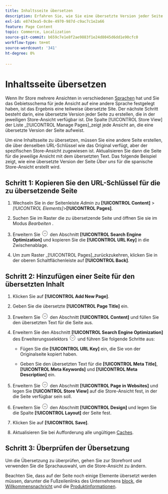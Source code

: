 ```yaml
---
title: Inhaltsseite übersetzen
description: Erfahren Sie, wie Sie eine übersetzte Version jeder Seite erstellen, die in der jeweiligen Store-Ansicht verfügbar ist.
exl-id: e8743ea5-0c8e-4970-987d-c9ac7c1e2a66
feature: Page Content
topic: Commerce, Localization
source-git-commit: b659c7e1e8f2ae9883f1e24d8045d6dd1e90cfc0
workflow-type: tm+mt
source-wordcount: '341'
ht-degree: 0%

---
```


# Inhaltsseite übersetzen

Wenn Ihr Store mehrere Ansichten in verschiedenen [Sprachen](../stores-purchase/store-localize.md) hat und Sie das Gebietsschema für jede Ansicht auf eine andere Sprache festgelegt haben, ist das Ergebnis eine teilweise übersetzte Site. Der nächste Schritt besteht darin, eine übersetzte Version jeder Seite zu erstellen, die in der jeweiligen Store-Ansicht verfügbar ist. Die Spalte [!UICONTROL Store View] der Liste _[!UICONTROL Manage Pages]_zeigt jede Ansicht an, die eine übersetzte Version der Seite aufweist.

Um eine Inhaltsseite zu übersetzen, müssen Sie eine andere Seite erstellen, die über denselben URL-Schlüssel wie das Original verfügt, aber der spezifischen Store-Ansicht zugewiesen ist. Aktualisieren Sie dann die Seite für die jeweilige Ansicht mit dem übersetzten Text. Das folgende Beispiel zeigt, wie eine übersetzte Version der Seite _Über uns_ für die spanische Store-Ansicht erstellt wird.

## Schritt 1: Kopieren Sie den URL-Schlüssel für die zu übersetzende Seite

1. Wechseln Sie in der Seitenleiste _Admin_ zu **[!UICONTROL Content]** > _[!UICONTROL Elements]_>**[!UICONTROL Pages]**.

1. Suchen Sie im Raster die zu übersetzende Seite und öffnen Sie sie im Modus _Bearbeiten_ .

1. Erweitern Sie ![Erweiterungsauswahl](../assets/icon-display-expand.png) den Abschnitt **[!UICONTROL Search Engine Optimization]** und kopieren Sie die **[!UICONTROL URL Key]** in die Zwischenablage.

1. Um zum Raster _[!UICONTROL Pages]_zurückzukehren, klicken Sie in der oberen Schaltflächenleiste auf **[!UICONTROL Back]**.

## Schritt 2: Hinzufügen einer Seite für den übersetzten Inhalt

1. Klicken Sie auf **[!UICONTROL Add New Page]**.

1. Geben Sie die übersetzte **[!UICONTROL Page Title]** ein.

1. Erweitern Sie ![Erweiterungsauswahl](../assets/icon-display-expand.png) den Abschnitt **[!UICONTROL Content]** und füllen Sie den übersetzten Text für die Seite aus.

1. Erweitern Sie den Abschnitt **[!UICONTROL Search Engine Optimization]** des Erweiterungsselektors ![Erweiterung](../assets/icon-display-expand.png) und führen Sie folgende Schritte aus:

   - Fügen Sie die **[!UICONTROL URL Key]** ein, die Sie von der Originalseite kopiert haben.

   - Geben Sie den übersetzten Text für die **[!UICONTROL Meta Title]**, **[!UICONTROL Meta Keywords]** und **[!UICONTROL Meta Description]** ein.

1. Erweitern Sie ![Erweiterungsauswahl](../assets/icon-display-expand.png) den Abschnitt **[!UICONTROL Page in Websites]** und legen Sie **[!UICONTROL Store View]** auf die Store-Ansicht fest, in der die Seite verfügbar sein soll.

1. Erweitern Sie ![Erweiterungsauswahl](../assets/icon-display-expand.png) den Abschnitt **[!UICONTROL Design]** und legen Sie die Spalte **[!UICONTROL Layout]** der Seite fest.

1. Klicken Sie auf **[!UICONTROL Save]**.

1. Aktualisieren Sie bei Aufforderung alle ungültigen [Caches](../systems/cache-management.md).

## Schritt 3: Überprüfen der Übersetzung

Um die Übersetzung zu überprüfen, gehen Sie zur Storefront und verwenden Sie die Sprachauswahl, um die Store-Ansicht zu ändern.

Beachten Sie, dass auf der Seite noch einige Elemente übersetzt werden müssen, darunter die Fußzeilenlinks des Unternehmens [block](block-add.md), die [Willkommensnachricht](../getting-started/storefront-branding.md#change-the-welcome-message) und die [Produktinformationen](../stores-purchase/store-localize.md#localize-products).
